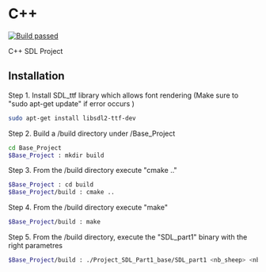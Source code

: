 # C++


[![Build passed](https://travis-ci.org/joemccann/dillinger.svg?branch=master)](https://travis-ci.org/joemccann/dillinger)

C++ SDL Project 

## Installation


Step 1. Install SDL_ttf library which allows font rendering 
(Make sure to "sudo apt-get update" if error occurs ) 

```sh
sudo apt-get install libsdl2-ttf-dev
```

 Step 2. Build a /build directory under /Base_Project
 
```sh
cd Base_Project
$Base_Project : mkdir build
```

Step 3. From the /build directory execute "cmake .." 

```sh
$Base_Project : cd build
$Base_Project/build : cmake ..
```
Step 4. From the /build directory execute "make"

```sh
$Base_Project/build : make
```

Step 5. From the /build directory, execute the "SDL_part1" binary with the right parametres 

```sh
$Base_Project/build : ./Project_SDL_Part1_base/SDL_part1 <nb_sheep> <nb_wolf> <duration>"
```

[//]: # (These are reference links used in the body of this note and get stripped out when the markdown processor does its job. There is no need to format nicely because it shouldn't be seen. Thanks SO - http://stackoverflow.com/questions/4823468/store-comments-in-markdown-syntax)

   [dill]: <https://github.com/joemccann/dillinger>
   [git-repo-url]: <https://github.com/joemccann/dillinger.git>
   [john gruber]: <http://daringfireball.net>
   [df1]: <http://daringfireball.net/projects/markdown/>
   [markdown-it]: <https://github.com/markdown-it/markdown-it>
   [Ace Editor]: <http://ace.ajax.org>
   [node.js]: <http://nodejs.org>
   [Twitter Bootstrap]: <http://twitter.github.com/bootstrap/>
   [jQuery]: <http://jquery.com>
   [@tjholowaychuk]: <http://twitter.com/tjholowaychuk>
   [express]: <http://expressjs.com>
   [AngularJS]: <http://angularjs.org>
   [Gulp]: <http://gulpjs.com>

   [PlDb]: <https://github.com/joemccann/dillinger/tree/master/plugins/dropbox/README.md>
   [PlGh]: <https://github.com/joemccann/dillinger/tree/master/plugins/github/README.md>
   [PlGd]: <https://github.com/joemccann/dillinger/tree/master/plugins/googledrive/README.md>
   [PlOd]: <https://github.com/joemccann/dillinger/tree/master/plugins/onedrive/README.md>
   [PlMe]: <https://github.com/joemccann/dillinger/tree/master/plugins/medium/README.md>
   [PlGa]: <https://github.com/RahulHP/dillinger/blob/master/plugins/googleanalytics/README.md>
